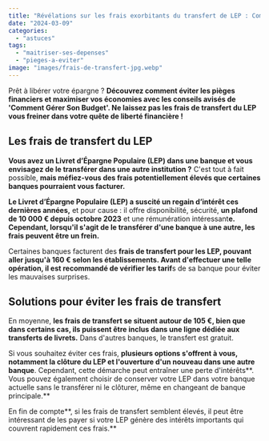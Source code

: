 ```yaml
---
title: "Révélations sur les frais exorbitants du transfert de LEP : Comment éviter d'être plumé !"
date: "2024-03-09"
categories: 
  - "astuces"
tags: 
  - "maitriser-ses-depenses"
  - "pieges-a-eviter"
image: "images/frais-de-transfert-jpg.webp"
---
```


Prêt à libérer votre épargne ? **Découvrez comment éviter les pièges financiers et maximiser vos économies avec les conseils avisés de 'Comment Gérer Son Budget'. Ne laissez pas les frais de transfert du LEP vous freiner dans votre quête de liberté financière !**

## **Les frais de transfert du LEP**

**Vous avez un Livret d’Épargne Populaire (LEP) dans une banque et vous envisagez de le transférer dans une autre institution ?** C'est tout à fait possible, **mais méfiez-vous des frais potentiellement élevés que certaines banques pourraient vous facturer.**

**Le Livret d’Épargne Populaire (LEP) a suscité un regain d’intérêt ces dernières années,** et pour cause : il offre disponibilité, sécurité, **un plafond de 10 000 € depuis octobre 2023** et une rémunération intéressant**e. Cependant, lorsqu'il s'agit de le transférer d'une banque à une autre, les frais peuvent être un frein.**

Certaines banques facturent des **frais de transfert pour les LEP, pouvant aller jusqu'à 160 € selon les établissements. Avant d'effectuer une telle opération, il est recommandé de vérifier les tarif**s de sa banque pour éviter les mauvaises surprises.

## **Solutions pour éviter les frais de transfert**

En moyenne, **les frais de transfert se situent autour de 105 €, bien que dans certains cas, ils puissent être inclus dans une ligne dédiée aux transferts de livrets.** Dans d'autres banques, le transfert est gratuit.

Si vous souhaitez éviter ces frais, **plusieurs options s'offrent à vous, notamment la clôture du LEP et l'ouverture d'un nouveau dans une autre banque**. Cependant, cette démarche peut entraîner une perte d'intérêts**. Vous pouvez également choisir de conserver votre LEP dans votre banque actuelle sans le transférer ni le clôturer, même en changeant de banque principale.**

En fin de compte**, si les frais de transfert semblent élevés, il peut être intéressant de les payer si votre LEP génère des intérêts importants qui couvrent rapidement ces frais.**
